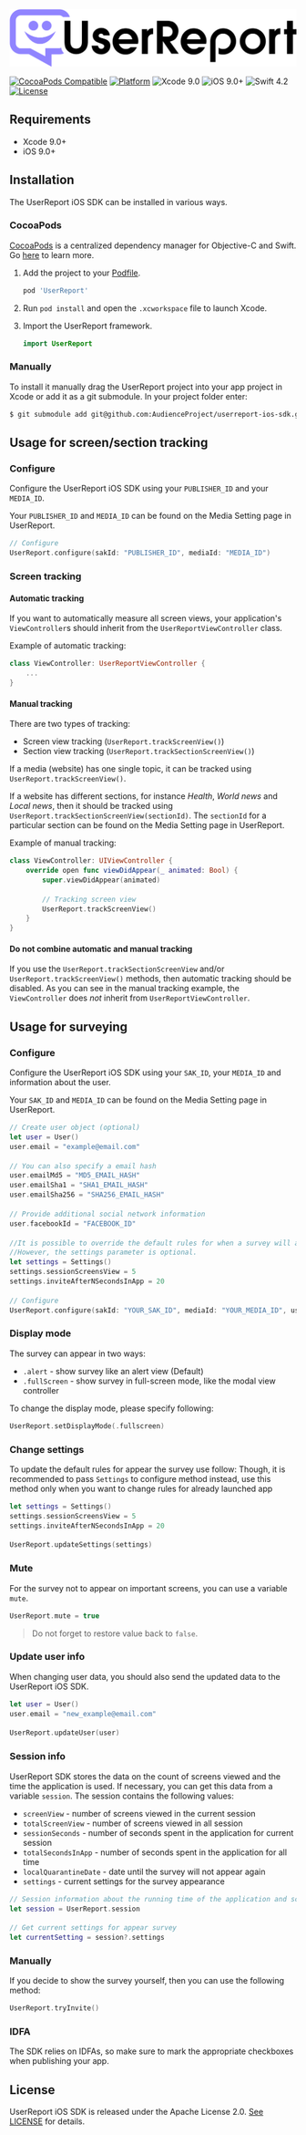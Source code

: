 ![architecture overview](docs/UserReport.svg)

[![CocoaPods Compatible](https://img.shields.io/cocoapods/v/UserReport.svg)](https://cocoapods.org/pods/UserReport)
[![Platform](https://img.shields.io/cocoapods/p/UserReport.svg?style=flat)](http://cocoadocs.org/docsets/UserReport)
![Xcode 9.0](https://img.shields.io/badge/Xcode-9.0-blue.svg)
![iOS 9.0+](https://img.shields.io/badge/iOS-9.0%2B-blue.svg)
![Swift 4.2](https://img.shields.io/badge/Swift-4.2-orange.svg)
[![License](https://img.shields.io/cocoapods/l/UserReport.svg)](https://raw.githubusercontent.com/AudienceProject/userreport-ios-sdk/master/LICENSE)



## Requirements
- Xcode 9.0+
- iOS 9.0+

## Installation
The UserReport iOS SDK can be installed in various ways.

### CocoaPods
[CocoaPods](https://cocoapods.org/) is a centralized dependency manager for
Objective-C and Swift. Go [here](https://guides.cocoapods.org/using/index.html)
to learn more.

1. Add the project to your [Podfile](https://guides.cocoapods.org/using/the-podfile.html).

    ```ruby
    pod 'UserReport'
    ```
2. Run `pod install` and open the `.xcworkspace` file to launch Xcode.
3. Import the UserReport framework.

    ```swift
    import UserReport
    ```

### Manually
To install it manually drag the UserReport project into your app project in Xcode or add it as a git submodule.
In your project folder enter:
```bash
$ git submodule add git@github.com:AudienceProject/userreport-ios-sdk.git
```

## Usage for screen/section tracking
### Configure
Configure the UserReport iOS SDK using your `PUBLISHER_ID` and your `MEDIA_ID`.

Your `PUBLISHER_ID` and `MEDIA_ID` can be found on the Media Setting page in UserReport.

```swift
// Configure
UserReport.configure(sakId: "PUBLISHER_ID", mediaId: "MEDIA_ID")

```

### Screen tracking
#### Automatic tracking
If you want to automatically measure all screen views, your application's `ViewController`s  should inherit from the `UserReportViewController` class.

Example of automatic tracking:

```swift
class ViewController: UserReportViewController {
    ...
}
```

#### Manual tracking
There are two types of tracking:
  - Screen view tracking (`UserReport.trackScreenView()`)
  - Section view tracking (`UserReport.trackSectionScreenView()`)

If a media (website) has one single topic, it can be tracked using `UserReport.trackScreenView()`.

If a website has different sections, for instance *Health*, *World news* and *Local news*, then it should be tracked using `UserReport.trackSectionScreenView(sectionId)`. The `sectionId` for a particular section can be found on the Media Setting page in UserReport.

Example of manual tracking:
```swift
class ViewController: UIViewController {
    override open func viewDidAppear(_ animated: Bool) {
        super.viewDidAppear(animated)

        // Tracking screen view
        UserReport.trackScreenView()
    }
}
```

#### Do not combine automatic and manual tracking
If you use the `UserReport.trackSectionScreenView` and/or `UserReport.trackScreenView()` methods, then automatic tracking should be disabled. As you can see in the manual tracking example, the `ViewController` does *not* inherit from `UserReportViewController`.

## Usage for surveying
### Configure
Configure the UserReport iOS SDK using your `SAK_ID`, your `MEDIA_ID` and information about the user.

Your `SAK_ID` and `MEDIA_ID` can be found on the Media Setting page in UserReport.

```swift
// Create user object (optional)
let user = User()
user.email = "example@email.com"

// You can also specify a email hash
user.emailMd5 = "MD5_EMAIL_HASH"
user.emailSha1 = "SHA1_EMAIL_HASH"
user.emailSha256 = "SHA256_EMAIL_HASH"

// Provide additional social network information
user.facebookId = "FACEBOOK_ID"

//It is possible to override the default rules for when a survey will appear.
//However, the settings parameter is optional.
let settings = Settings()
settings.sessionScreensView = 5
settings.inviteAfterNSecondsInApp = 20

// Configure
UserReport.configure(sakId: "YOUR_SAK_ID", mediaId: "YOUR_MEDIA_ID", user: user, settings: settings)

```

### Display mode
The survey can appear in two ways:

- `.alert` - show survey like an alert view (Default)
- `.fullScreen` - show survey in full-screen mode, like the modal view controller

To change the display mode, please specify following:

```swift
UserReport.setDisplayMode(.fullscreen)
```

### Change settings
To update the default rules for appear the survey use follow:
Though, it is recommended to pass `Settings` to configure method instead, use this method only when you want to change rules for already launched app
```swift
let settings = Settings()
settings.sessionScreensView = 5
settings.inviteAfterNSecondsInApp = 20

UserReport.updateSettings(settings)
```

### Mute
For the survey not to appear on important screens, you can use a variable `mute`.

```swift
UserReport.mute = true
```
> Do not forget to restore value back to `false`.


### Update user info
When changing user data, you should also send the updated data to the UserReport iOS SDK.

```swift
let user = User()
user.email = "new_example@email.com"

UserReport.updateUser(user)
```

### Session info
UserReport SDK stores the data on the count of screens viewed and the time the application is used. If necessary, you can get this data from a variable `session`. The session contains the following values:

- `screenView` - number of screens viewed in the current session
- `totalScreenView` - number of screens viewed in all session
- `sessionSeconds` - number of seconds spent in the application for current session
- `totalSecondsInApp` - number of seconds spent in the application for all time
- `localQuarantineDate` - date until the survey will not appear again
- `settings` - current settings for the survey appearance


```swift
// Session information about the running time of the application and screen views
let session = UserReport.session

// Get current settings for appear survey
let currentSetting = session?.settings
```

### Manually
If you decide to show the survey yourself, then you can use the following method:

```swift
UserReport.tryInvite()
```

### IDFA
The SDK relies on IDFAs, so make sure to mark the appropriate checkboxes when publishing your app.  

## License

UserReport iOS SDK is released under the Apache License 2.0. [See LICENSE](https://github.com/AudienceProject/userreport-ios-sdk/blob/master/LICENSE) for details.

